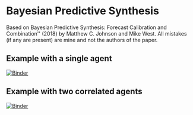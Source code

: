 # Bayesian Predictive Synthesis
Based on Bayesian Predictive Synthesis: Forecast Calibration and Combination'' (2018) by Matthew C. Johnson and Mike West. All mistakes (if any are present) are mine and not the authors of the paper.

## Example with a single agent
[![Binder](https://mybinder.org/badge_logo.svg)](https://mybinder.org/v2/gh/dbernaciak/BPS-app/main?urlpath=voila%2Frender%2Fbps_app.ipynb)

## Example with two correlated agents
[![Binder](https://mybinder.org/badge_logo.svg)](https://mybinder.org/v2/gh/dbernaciak/BPS-app/main?urlpath=voila%2Frender%2Fbps_app2.ipynb)
